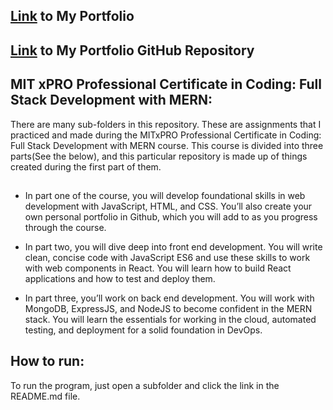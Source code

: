 ## <a href="https://soojsooj.github.io/MIT-work/myWebpage/myWebpage.html">Link</a> to My Portfolio
## <a href="https://github.com/soojsooj/MIT-work/tree/main/myWebpage">Link</a> to My Portfolio GitHub Repository


## MIT xPRO Professional Certificate in Coding: Full Stack Development with MERN:

There are many sub-folders in this repository. These are assignments that I practiced and made during the MITxPRO Professional Certificate in Coding: Full Stack Development with MERN course. This course is divided into three parts(See the below), and this particular repository is made up of things created during the first part of them.

## 
* In part one of the course, you will develop foundational skills in web development with JavaScript, HTML, and CSS.  You’ll also create your own personal portfolio in Github, which you will add to as you progress through the course.  

* In part two, you will dive deep into front end development. You will write clean, concise code with JavaScript ES6 and use these skills to work with web components in React.  You will learn how to build React applications and how to test and deploy them.  

* In part three, you’ll work on back end development.  You will work with MongoDB, ExpressJS, and NodeJS to become confident in the MERN stack. You will learn the essentials for working in the cloud, automated testing, and deployment for a solid foundation in DevOps.

## How to run:
To run the program, just open a subfolder and click the link in the README.md file.



